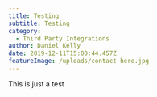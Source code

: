 ```yaml
---
title: Testing
subtitle: Testing
category:
  - Third Party Integrations
author: Daniel Kelly
date: 2019-12-11T15:00:44.457Z
featureImage: /uploads/contact-hero.jpg
---
```

This is just a test

